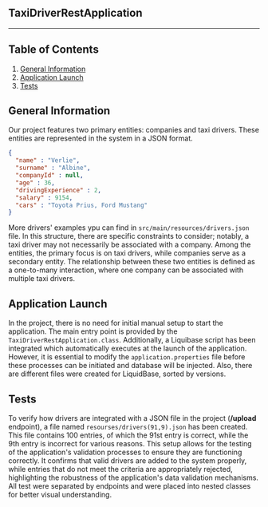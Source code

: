 ## TaxiDriverRestApplication

---

## Table of Contents
1. [General Information](#general-information)
2. [Application Launch](#application-launch)
3. [Tests](#tests)

## General Information
Our project features two primary entities: companies and taxi drivers.
These entities are represented in the system in a JSON format. 


```json
{
  "name" : "Verlie",
  "surname" : "Albine",
  "companyId" : null,
  "age" : 36,
  "drivingExperience" : 2,
  "salary" : 9154,
  "cars" : "Toyota Prius, Ford Mustang"
}
```

More drivers' examples ypu can find in `src/main/resources/drivers.json` file.
In this structure, there are specific constraints to consider; notably, a taxi driver may not necessarily 
be associated with a company. Among the entities, the primary focus is on taxi drivers, while 
companies serve as a secondary entity. The relationship between these two entities is defined as a
one-to-many interaction, where one company can be associated with multiple taxi drivers. 

## Application Launch

In the project, there is no need for initial manual setup to start the application.
The main entry point is provided by the `TaxiDriverRestApplication.class`. 
Additionally, a Liquibase script has been integrated which automatically executes at
the launch of the application. However, it is essential to modify the `application.properties`
file before these processes can be initiated and database will be injected.
Also, there are different files were created for LiquidBase, sorted by versions.

## Tests
To verify how drivers are integrated with a JSON file in the project (**/upload** endpoint), 
a file named `resourses/drivers(91,9).json` has been created. This file contains 100 entries, 
of which the 91st entry is correct, while the 9th entry is incorrect for various reasons. 
This setup allows for the testing of the application's validation processes to ensure 
they are functioning correctly. It confirms that valid drivers are added to the system properly, 
while entries that do not meet the criteria are appropriately rejected, highlighting the robustness of
the application's data validation mechanisms. All test were separated by endpoints and were placed into nested
classes for better visual understanding.